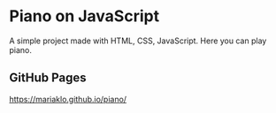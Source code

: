 # Piano on JavaScript
A simple project made with HTML, CSS, JavaScript. Here you can play piano.

## GitHub Pages
https://mariaklo.github.io/piano/